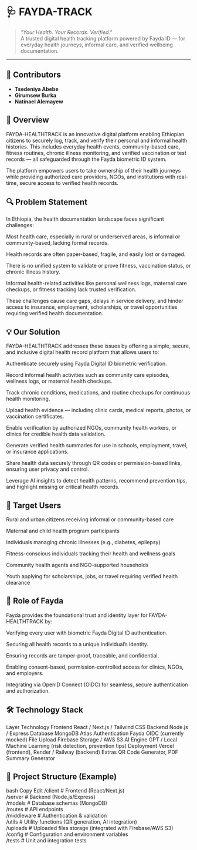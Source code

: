 # 🩺 FAYDA-TRACK

> _"Your Health. Your Records. Verified."_  
> A trusted digital health tracking platform powered by Fayda ID — for everyday health journeys, informal care, and verified wellbeing documentation.

---

## 🤝 Contributors

- **Tsedeniya Abebe**  
- **Girumsew Burka**  
- **Natinael Alemayew**

## 📘 Overview

FAYDA-HEALTHTRACK is an innovative digital platform enabling Ethiopian citizens to securely log, track, and verify their personal and informal health histories. This includes everyday health events, community-based care, fitness routines, chronic illness monitoring, and verified vaccination or test records — all safeguarded through the Fayda biometric ID system.

The platform empowers users to take ownership of their health journeys while providing authorized care providers, NGOs, and institutions with real-time, secure access to verified health records.

## 🔍 Problem Statement

In Ethiopia, the health documentation landscape faces significant challenges:

Most health care, especially in rural or underserved areas, is informal or community-based, lacking formal records.

Health records are often paper-based, fragile, and easily lost or damaged.

There is no unified system to validate or prove fitness, vaccination status, or chronic illness history.

Informal health-related activities like personal wellness logs, maternal care checkups, or fitness tracking lack trusted verification.

These challenges cause care gaps, delays in service delivery, and hinder access to insurance, employment, scholarships, or travel opportunities requiring verified health documentation.

## 💡 Our Solution

FAYDA-HEALTHTRACK addresses these issues by offering a simple, secure, and inclusive digital health record platform that allows users to:

Authenticate securely using Fayda Digital ID biometric verification.

Record informal health activities such as community care episodes, wellness logs, or maternal health checkups.

Track chronic conditions, medications, and routine checkups for continuous health monitoring.

Upload health evidence — including clinic cards, medical reports, photos, or vaccination certificates.

Enable verification by authorized NGOs, community health workers, or clinics for credible health data validation.

Generate verified health summaries for use in schools, employment, travel, or insurance applications.

Share health data securely through QR codes or permission-based links, ensuring user privacy and control.

Leverage AI insights to detect health patterns, recommend prevention tips, and highlight missing or critical health records.

## 🎯 Target Users

Rural and urban citizens receiving informal or community-based care

Maternal and child health program participants

Individuals managing chronic illnesses (e.g., diabetes, epilepsy)

Fitness-conscious individuals tracking their health and wellness goals

Community health agents and NGO-supported households

Youth applying for scholarships, jobs, or travel requiring verified health clearance

## 🔐 Role of Fayda

Fayda provides the foundational trust and identity layer for FAYDA-HEALTHTRACK by:

Verifying every user with biometric Fayda Digital ID authentication.

Securing all health records to a unique individual’s identity.

Ensuring records are tamper-proof, traceable, and confidential.

Enabling consent-based, permission-controlled access for clinics, NGOs, and employers.

Integrating via OpenID Connect (OIDC) for seamless, secure authentication and authorization.

## 🛠️ Technology Stack

Layer	Technology
Frontend	React / Next.js / Tailwind CSS
Backend	Node.js / Express
Database	MongoDB Atlas
Authentication	Fayda OIDC (currently mocked)
File Upload	Firebase Storage / AWS S3
AI Engine	GPT / Local Machine Learning (risk detection, prevention tips)
Deployment	Vercel (frontend), Render / Railway (backend)
Extras	QR Code Generator, PDF Summary Generator

## 📂 Project Structure (Example)

bash
Copy
Edit
/client          # Frontend (React/Next.js)  
/server          # Backend (Node.js/Express)  
/models          # Database schemas (MongoDB)  
/routes          # API endpoints  
/middleware      # Authentication & validation  
/utils           # Utility functions (QR generation, AI integration)  
/uploads         # Uploaded files storage (integrated with Firebase/AWS S3)  
/config          # Configuration and environment variables  
/tests           # Unit and integration tests  
